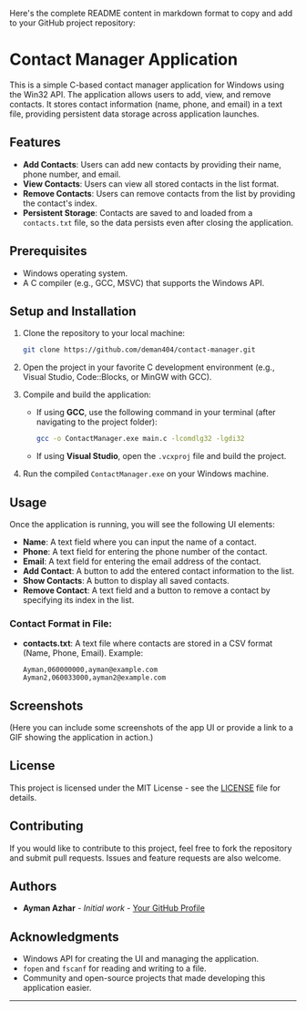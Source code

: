 Here's the complete README content in markdown format to copy and add to your GitHub project repository:


# Contact Manager Application

This is a simple C-based contact manager application for Windows using the Win32 API. The application allows users to add, view, and remove contacts. It stores contact information (name, phone, and email) in a text file, providing persistent data storage across application launches.

## Features

- **Add Contacts**: Users can add new contacts by providing their name, phone number, and email.
- **View Contacts**: Users can view all stored contacts in the list format.
- **Remove Contacts**: Users can remove contacts from the list by providing the contact's index.
- **Persistent Storage**: Contacts are saved to and loaded from a `contacts.txt` file, so the data persists even after closing the application.

## Prerequisites

- Windows operating system.
- A C compiler (e.g., GCC, MSVC) that supports the Windows API.

## Setup and Installation

1. Clone the repository to your local machine:
   ```bash
   git clone https://github.com/deman404/contact-manager.git
   ```

2. Open the project in your favorite C development environment (e.g., Visual Studio, Code::Blocks, or MinGW with GCC).

3. Compile and build the application:
   - If using **GCC**, use the following command in your terminal (after navigating to the project folder):
     ```bash
     gcc -o ContactManager.exe main.c -lcomdlg32 -lgdi32
     ```

   - If using **Visual Studio**, open the `.vcxproj` file and build the project.

4. Run the compiled `ContactManager.exe` on your Windows machine.

## Usage

Once the application is running, you will see the following UI elements:

- **Name**: A text field where you can input the name of a contact.
- **Phone**: A text field for entering the phone number of the contact.
- **Email**: A text field for entering the email address of the contact.
- **Add Contact**: A button to add the entered contact information to the list.
- **Show Contacts**: A button to display all saved contacts.
- **Remove Contact**: A text field and a button to remove a contact by specifying its index in the list.

### Contact Format in File:
- **contacts.txt**: A text file where contacts are stored in a CSV format (Name, Phone, Email).
  Example:
  ```
  Ayman,060000000,ayman@example.com
  Ayman2,060033000,ayman2@example.com
  
  ```

## Screenshots

(Here you can include some screenshots of the app UI or provide a link to a GIF showing the application in action.)

## License

This project is licensed under the MIT License - see the [LICENSE](LICENSE) file for details.

## Contributing

If you would like to contribute to this project, feel free to fork the repository and submit pull requests. Issues and feature requests are also welcome.

## Authors

- **Ayman Azhar** - _Initial work_ - [Your GitHub Profile](https://github.com/deman404)

## Acknowledgments

- Windows API for creating the UI and managing the application.
- `fopen` and `fscanf` for reading and writing to a file.
- Community and open-source projects that made developing this application easier.

---
